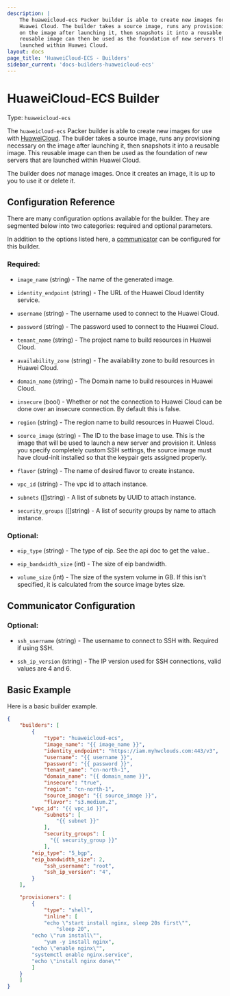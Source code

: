 ```yaml
---
description: |
    The huaweicloud-ecs Packer builder is able to create new images for use with
    Huawei Cloud. The builder takes a source image, runs any provisioning necessary
    on the image after launching it, then snapshots it into a reusable image. This
    reusable image can then be used as the foundation of new servers that are
    launched within Huawei Cloud.
layout: docs
page_title: 'HuaweiCloud-ECS - Builders'
sidebar_current: 'docs-builders-huaweicloud-ecs'
---
```


# HuaweiCloud-ECS Builder

Type: `huaweicloud-ecs`

The `huaweicloud-ecs` Packer builder is able to create new images for use with
[HuaweiCloud](https://www.huaweicloud.com). The builder takes a source image,
runs any provisioning necessary on the image after launching it, then snapshots
it into a reusable image. This reusable image can then be used as the
foundation of new servers that are launched within Huawei Cloud.

The builder does *not* manage images. Once it creates an image, it is up to you
to use it or delete it.

## Configuration Reference

There are many configuration options available for the builder. They are
segmented below into two categories: required and optional parameters.

In addition to the options listed here, a
[communicator](https://www.packer.io/docs/templates/communicator.html) can be configured for this
builder.

### Required:

-   `image_name` (string) - The name of the generated image.

-   `identity_endpoint` (string) - The URL of the Huawei Cloud Identity service.

-   `username` (string) - The username used to connect to the Huawei Cloud.

-   `password` (string) - The password used to connect to the Huawei Cloud.
    
-   `tenant_name` (string) - The project name to build resources in Huawei Cloud.

-   `availability_zone` (string) - The availability zone to build resources in Huawei Cloud.

-   `domain_name` (string) - The Domain name to build resources in Huawei Cloud.

-   `insecure` (bool) - Whether or not the connection to Huawei Cloud can be done over an insecure connection. By default this is false.

-   `region` (string) - The region name to build resources in Huawei Cloud.

-   `source_image` (string) - The ID to the base image to use. This is the image that will be used to launch a new server and provision it. Unless you specify completely custom SSH settings, the source image must have cloud-init installed so that the keypair gets assigned properly.

-   `flavor` (string) - The name of desired flavor to create instance.

-   `vpc_id` (string) - The vpc id to attach instance.

-   `subnets` ([]string) - A list of subnets by UUID to attach instance.

-   `security_groups` ([]string) - A list of security groups by name to attach instance.
    
### Optional:

-   `eip_type` (string) - The type of eip. See the api doc to get the value..

-   `eip_bandwidth_size` (int) - The size of eip bandwidth.

-   `volume_size` (int) - The size of the system volume in GB. If this isn't specified, it is calculated from the source image bytes size.

## Communicator Configuration

### Optional:

-   `ssh_username` (string) - The username to connect to SSH with. Required if using SSH.

-   `ssh_ip_version` (string) - The IP version used for SSH connections, valid values are 4 and 6.

## Basic Example

Here is a basic builder example.

``` json
{
    "builders": [
        {
            "type": "huaweicloud-ecs",
            "image_name": "{{ image_name }}",
            "identity_endpoint": "https://iam.myhwclouds.com:443/v3",
            "username": "{{ username }}",
            "password": "{{ password }}",
            "tenant_name": "cn-north-1",
            "domain_name": "{{ domain_name }}",
            "insecure": "true",
            "region": "cn-north-1",
            "source_image": "{{ source_image }}",
            "flavor": "s3.medium.2",
	    "vpc_id": "{{ vpc_id }}",
            "subnets": [
                "{{ subnet }}"
            ],
            "security_groups": [
              "{{ security_group }}"
            ],
	    "eip_type": "5_bgp",
	    "eip_bandwidth_size": 2,
            "ssh_username": "root",
            "ssh_ip_version": "4",
        }
    ],

    "provisioners": [
        {
            "type": "shell",
            "inline": [
  	        "echo \"start install nginx, sleep 20s first\"",
       	        "sleep 20",
		"echo \"run install\"",
	    	"yum -y install nginx",
		"echo \"enable nginx\"",
		"systemctl enable nginx.service",
		"echo \"install nginx done\""
	    ]
	}
    ]
}
```
